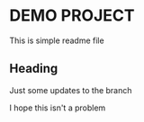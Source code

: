 # DEMO PROJECT

This is simple readme file

## Heading

Just some updates to the branch

I hope this isn't a problem